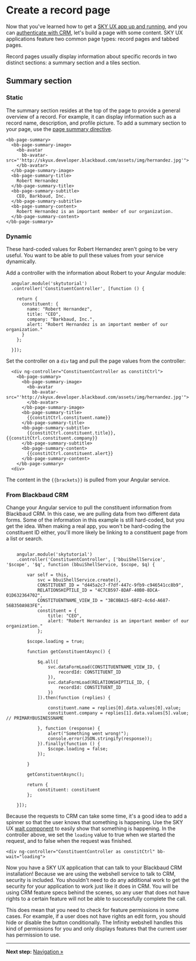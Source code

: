 # Create a record page

<p>Now that you've learned how to get a <a href="../start-a-project">SKY UX app up and running</a>, and you can <a href="../authentication">authenticate with CRM</a>, let's build a page with some content. SKY UX applications feature two common page types: record pages and tabbed pages.</p>

<p>Record pages usually display information about specific records in two distinct sections: a summary section and a tiles section.</p>

## Summary section

### Static

<p>The summary section resides at the top of the page to provide a general overview of a record. For example, it can display information such as a record name, description, and profile picture. To add a summary section to your page, use the <a href="http://skyux.developer.blackbaud.com/components/pagesummary">page summary directive</a>. </p>

<pre><code class="language-markup">&lt;bb-page-summary>
  &lt;bb-page-summary-image>
    &lt;bb-avatar
      bb-avatar-src="'http://skyux.developer.blackbaud.com/assets/img/hernandez.jpg'">
    &lt;/bb-avatar>
  &lt;/bb-page-summary-image>
  &lt;bb-page-summary-title>
    Robert Hernandez
  &lt;/bb-page-summary-title>
  &lt;bb-page-summary-subtitle>
    CEO, Barkbaud, Inc.
  &lt;/bb-page-summary-subtitle>
  &lt;bb-page-summary-content>
    Robert Hernandez is an important member of our organization.
  &lt;/bb-page-summary-content>
&lt;/bb-page-summary>
</code></pre>

### Dynamic

These hard-coded values for Robert Hernandez aren't going to be very useful. You want to be able to pull these values from your service dynamically.

Add a controller with the information about Robert to your Angular module:

<pre><code>  angular.module('skytutorial')
  .controller('ConstituentController', [function () {

    return {
      constituent: {
        name: "Robert Hernandez",
        title: "CEO",
        company: "Barkbaud, Inc.",
        alert: "Robert Hernandez is an important member of our organization."
      }
    };

  }]);</code></pre>

Set the controller on a `div` tag and pull the page values from the controller:

<pre><code>  &lt;div ng-controller="ConstituentController as constitCtrl">
    &lt;bb-page-summary>
      &lt;bb-page-summary-image>
        &lt;bb-avatar
          bb-avatar-src="'http://skyux.developer.blackbaud.com/assets/img/hernandez.jpg'">
        &lt;/bb-avatar>
      &lt;/bb-page-summary-image>
      &lt;bb-page-summary-title>
        {{constitCtrl.constituent.name}}
      &lt;/bb-page-summary-title>
      &lt;bb-page-summary-subtitle>
        {{constitCtrl.constituent.title}}, {{constitCtrl.constituent.company}}
      &lt;/bb-page-summary-subtitle>
      &lt;bb-page-summary-content>
        {{constitCtrl.constituent.alert}}
      &lt;/bb-page-summary-content>
    &lt;/bb-page-summary>
  &lt;div></code></pre>

The content in the `{{brackets}}` is pulled from your Angular service.

### From Blackbaud CRM

Change your Angular service to pull the constituent information from Blackbaud CRM. In this case, we are pulling data from two different data forms. Some of the information in this example is still hard-coded, but you get the idea. When making a real app, you won't be hard-coding the constituent ID either, you'll more likely be linking to a constituent page from a list or search.

<pre><code>
    angular.module('skytutorial')
    .controller('ConstituentController', ['bbuiShellService', '$scope', '$q', function (bbuiShellService, $scope, $q) {

        var self = this,
            svc = bbuiShellService.create(),
            CONSTITUENT_ID = "d445a2c7-f7df-447c-9fb9-c946541cc8b9",
            RELATIONSHIPTILE_ID = "4C7CB597-8DAF-40B0-8DCA-01D632364702",
            CONSTITUENTNAME_VIEW_ID = "3BC0BA15-6BF2-4c6d-A687-56B350A983FE",
            constituent = {
                title: "CEO",
                alert: "Robert Hernandez is an important member of our organization."
            };

        $scope.loading = true;

        function getConstituentAsync() {

            $q.all([
                svc.dataFormLoad(CONSTITUENTNAME_VIEW_ID, {
                    recordId: CONSTITUENT_ID
                }),
                svc.dataFormLoad(RELATIONSHIPTILE_ID, {
                    recordId: CONSTITUENT_ID
                })
            ]).then(function (replies) {

                constituent.name = replies[0].data.values[0].value;
                constituent.company = replies[1].data.values[5].value; // PRIMARYBUSINESSNAME

            }, function (response) {
                alert("Something went wrong!");
                console.error(JSON.stringify(response));
            }).finally(function () {
                $scope.loading = false;
            });

        }

        getConstituentAsync();

        return {
            constituent: constituent
        };

    }]);
</code></pre>

Because the requests to CRM can take some time, it's a good idea to add a spinner so that the user knows that something is happening. Use the SKY UX [wait component](http://skyux.developer.blackbaud.com/components/wait/) to easily show that something is happening. In the controller above, we set the `loading` value to true when we started the request, and to false when the request was finished.

`<div ng-controller="ConstituentController as constitCtrl" bb-wait="loading">`

Now you have a SKY UX application that can talk to your Blackbaud CRM installation! Because we are using the webshell service to talk to CRM, security is included. You shouldn't need to do any additional work to get the security for your application to work just like it does in CRM. You will be using CRM feature specs behind the scenes, so any user that does not have rights to a certain feature will not be able to successfully complete the call.

This does mean that you need to check for feature permissions in some cases. For example, if a user does not have rights an edit form, you should hide or disable the button conditionally. The Infinity webshell handles this kind of permissions for you and only displays features that the current user has permission to use.

<hr>

<p><strong>Next step:</strong> <a href="#!/guide/navigation">Navigation »</a></p>
